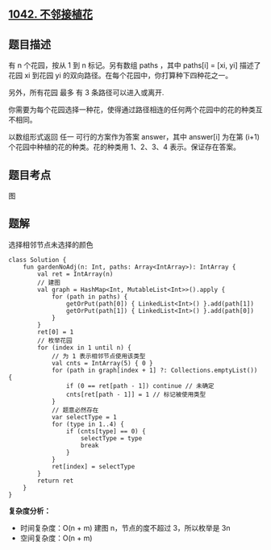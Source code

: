 ## [1042. 不邻接植花](https://leetcode.cn/problems/flower-planting-with-no-adjacent)

## 题目描述

有 n 个花园，按从 1 到 n 标记。另有数组 paths ，其中 paths[i] = [xi, yi] 描述了花园 xi 到花园 yi 的双向路径。在每个花园中，你打算种下四种花之一。

另外，所有花园 最多 有 3 条路径可以进入或离开.

你需要为每个花园选择一种花，使得通过路径相连的任何两个花园中的花的种类互不相同。

以数组形式返回 任一 可行的方案作为答案 answer，其中 answer[i] 为在第 (i+1) 个花园中种植的花的种类。花的种类用  1、2、3、4 表示。保证存在答案。

## 题目考点

图

## 题解
 
选择相邻节点未选择的颜色
 
```
class Solution {
    fun gardenNoAdj(n: Int, paths: Array<IntArray>): IntArray {
        val ret = IntArray(n)
        // 建图
        val graph = HashMap<Int, MutableList<Int>>().apply {
            for (path in paths) {
                getOrPut(path[0]) { LinkedList<Int>() }.add(path[1])
                getOrPut(path[1]) { LinkedList<Int>() }.add(path[0])
            }
        }
        ret[0] = 1
        // 枚举花园
        for (index in 1 until n) {
            // 为 1 表示相邻节点使用该类型
            val cnts = IntArray(5) { 0 }
            for (path in graph[index + 1] ?: Collections.emptyList()) {
                if (0 == ret[path - 1]) continue // 未确定
                cnts[ret[path - 1]] = 1 // 标记被使用类型
            }
            // 题意必然存在
            var selectType = 1
            for (type in 1..4) {
                if (cnts[type] == 0) {
                    selectType = type
                    break
                }
            }
            ret[index] = selectType
        }
        return ret
    }
}
```

**复杂度分析：**

- 时间复杂度：O(n + m) 建图 n，节点的度不超过 3，所以枚举是 3n
- 空间复杂度：O(n + m) 
